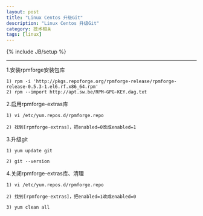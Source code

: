 ```yaml
---
layout: post
title: "Linux Centos 升级Git"
description: "Linux Centos 升级Git"
category: 技术相关
tags: [linux]
---
```

{% include JB/setup %}

---

1.安装rpmforge安装包库

	1) rpm -i 'http://pkgs.repoforge.org/rpmforge-release/rpmforge-release-0.5.3-1.el6.rf.x86_64.rpm'
	2) rpm --import http://apt.sw.be/RPM-GPG-KEY.dag.txt

2.启用rpmforge-extras库

	1) vi /etc/yum.repos.d/rpmforge.repo
 
	2) 找到[rpmforge-extras]，把enabled=0改成enabled=1

3.升级git

	1) yum update git
 
	2) git --version

4.关闭rpmforge-extras库、清理

	1) vi /etc/yum.repos.d/rpmforge.repo

	2) 找到[rpmforge-extras]，把enabled=1改成enabled=0

	3) yum clean all
